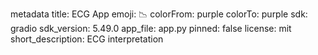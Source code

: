 metadata
title: ECG App
emoji: 📉
colorFrom: purple
colorTo: purple
sdk: gradio
sdk_version: 5.49.0
app_file: app.py
pinned: false
license: mit
short_description: ECG interpretation

        
```




